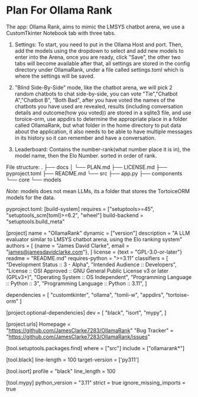 # Plan For Ollama Rank

The app: Ollama Rank, aims to mimic the LMSYS chatbot arena, we use a CustomTkinter Notebook tab with three tabs.

1. Settings: To start, you need to put in the Ollama Host and port. Then, add the models using the dropdown to select and add new models to enter into the Arena, once you are ready, click "Save", the other two tabs will become available after that, all settings are stored in the config directory under OllamaRank, under a file called settings.toml which is where the settings will be saved.

2. "Blind Side-By-Side" mode, like the chatbot arena, we will pick 2 random chatbots to chat side-by-side, you can vote "Tie","Chatbot A","Chatbot B", "Both Bad", after you have voted the names of the chatbots you have used are revealed, results (including conversation details and outcome(how you voted)) are stored in a sqlite3 file, and use toroice-orm, use appdirs to determine the appropriate place in a folder called OllamaRank, but what folder in the home directory to put data about the application, it also needs to be able to have multiple messages in its history so it can remember and have a conversation.

3. Leaderboard: Contains the number-rank(what number place it is in), the model name, then the Elo Number. sorted in order of rank.



File structure:
.
├── docs
│   └── PLAN.md
├── LICENSE.md
├── pyproject.toml
├── README.md
└── src
    ├── app.py
    ├── components
    └── core
        └── models

*Note*: models does not mean LLMs, its a folder that stores the TortoiceORM models for the data.

pyproject.toml:
[build-system]
requires = ["setuptools>=45", "setuptools_scm[toml]>=6.2", "wheel"]
build-backend = "setuptools.build_meta"

[project]
name = "OllamaRank"
dynamic = ["version"]
description = "A LLM evaluator similar to LMSYS chatbot arena, using the Elo ranking system"
authors = [
    {name = "James David Clarke", email = "james@jamesdavidclarke.com"},
]
license = {text = "GPL-3.0-or-later"}
readme = "README.md"
requires-python = ">=3.11"
classifiers = [
    "Development Status :: 3 - Alpha",
    "Intended Audience :: Developers",
    "License :: OSI Approved :: GNU General Public License v3 or later (GPLv3+)",
    "Operating System :: OS Independent",
    "Programming Language :: Python :: 3",
    "Programming Language :: Python :: 3.11",
]

dependencies = [
    "customtkinter",
    "ollama",
    "tomli-w",
    "appdirs",
    "tortoise-orm"
]

[project.optional-dependencies]
dev = [
    "black",
    "isort",
    "mypy",
]

[project.urls]
Homepage = "https://github.com/JamesClarke7283/OllamaRank"
"Bug Tracker" = "https://github.com/JamesClarke7283/OllamaRank/issues"

[tool.setuptools.packages.find]
where = ["src"]
include = ["ollamarank*"]

[tool.black]
line-length = 100
target-version = ['py311']

[tool.isort]
profile = "black"
line_length = 100

[tool.mypy]
python_version = "3.11"
strict = true
ignore_missing_imports = true